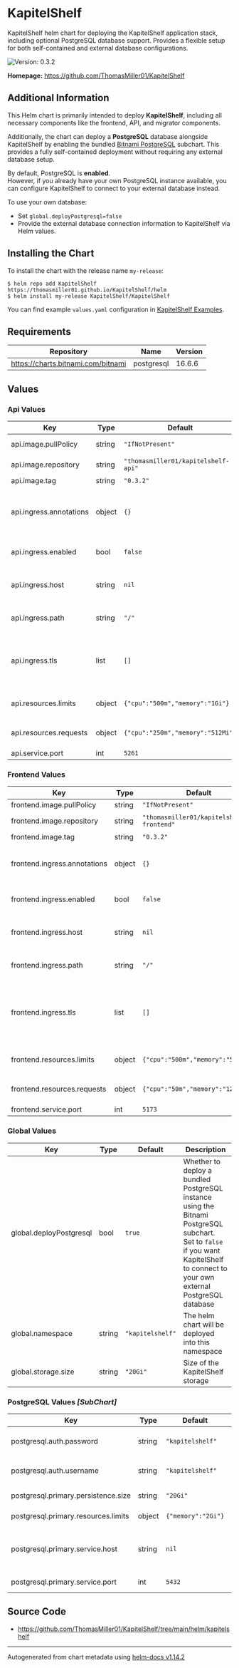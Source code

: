 # KapitelShelf

KapitelShelf helm chart for deploying the KapitelShelf application stack, including optional PostgreSQL database support. Provides a flexible setup for both self-contained and external database configurations.

![Version: 0.3.2](https://img.shields.io/badge/Version-0.3.2-informational?style=flat-square) 

**Homepage:** <https://github.com/ThomasMiller01/KapitelShelf>

## Additional Information

This Helm chart is primarily intended to deploy **KapitelShelf**, including all necessary components like the frontend, API, and migrator components.

Additionally, the chart can deploy a **PostgreSQL** database alongside KapitelShelf by enabling the bundled [Bitnami PostgreSQL](https://artifacthub.io/packages/helm/bitnami/postgresql) subchart. This provides a fully self-contained deployment without requiring any external database setup.

By default, PostgreSQL is **enabled**.  
However, if you already have your own PostgreSQL instance available, you can configure KapitelShelf to connect to your external database instead.

To use your own database:
- Set `global.deployPostgresql=false`
- Provide the external database connection information to KapitelShelf via Helm values.

## Installing the Chart

To install the chart with the release name `my-release`:

```console
$ helm repo add KapitelShelf https://thomasmiller01.github.io/KapitelShelf/helm
$ helm install my-release KapitelShelf/KapitelShelf
```

You can find example `values.yaml` configuration in [KapitelShelf Examples](https://github.com/ThomasMiller01/KapitelShelf/tree/main/examples/helm).

## Requirements

| Repository | Name | Version |
|------------|------|---------|
| https://charts.bitnami.com/bitnami | postgresql | 16.6.6 |

## Values

### Api Values

| Key | Type | Default | Description |
|-----|------|---------|-------------|
| api.image.pullPolicy | string | `"IfNotPresent"` | Docker [imagePullPolicy](https://kubernetes.io/docs/concepts/containers/images/#pre-pulled-images) |
| api.image.repository | string | `"thomasmiller01/kapitelshelf-api"` | Docker image repository |
| api.image.tag | string | `"0.3.2"` | Docker image tag |
| api.ingress.annotations | object | `{}` | Additional annotations<br /> e.g. `cert-manager.io/cluster-issuer: "letsencrypt-prod"` |
| api.ingress.enabled | bool | `false` | Whether to enable an ingress resource for the api |
| api.ingress.host | string | `nil` | Hostname for the api ingress<br /> e.g. `"api.example.com"` |
| api.ingress.path | string | `"/"` | Path under the host to route to the api service |
| api.ingress.tls | list | `[]` | TLS configuration for the Api ingress<br /> e.g.<br /> tls:<br />   - hosts:<br />       - api.example.com<br /> |
| api.resources.limits | object | `{"cpu":"500m","memory":"1Gi"}` | Sets the api container resources limits |
| api.resources.requests | object | `{"cpu":"250m","memory":"512Mi"}` | Sets the api container resources requests |
| api.service.port | int | `5261` | Api port |

### Frontend Values

| Key | Type | Default | Description |
|-----|------|---------|-------------|
| frontend.image.pullPolicy | string | `"IfNotPresent"` | Docker [imagePullPolicy](https://kubernetes.io/docs/concepts/containers/images/#pre-pulled-images) |
| frontend.image.repository | string | `"thomasmiller01/kapitelshelf-frontend"` | Docker image repository |
| frontend.image.tag | string | `"0.3.2"` | Docker image tag |
| frontend.ingress.annotations | object | `{}` | Additional annotations<br /> e.g. `cert-manager.io/cluster-issuer: "letsencrypt-prod"` |
| frontend.ingress.enabled | bool | `false` | Whether to enable an ingress resource for the frontend |
| frontend.ingress.host | string | `nil` | Hostname for the frontend ingress<br /> e.g. `"frontend.example.com"` |
| frontend.ingress.path | string | `"/"` | Path under the host to route to the frontend service |
| frontend.ingress.tls | list | `[]` | TLS configuration for the frontend ingress<br /> e.g.<br /> tls:<br />   - hosts:<br />       - frontend.example.com<br /> |
| frontend.resources.limits | object | `{"cpu":"500m","memory":"512Mi"}` | Sets the frontend container resources limits   |
| frontend.resources.requests | object | `{"cpu":"50m","memory":"128Mi"}` | Sets the frontend container resources requests  |
| frontend.service.port | int | `5173` | Frontend port |

### Global Values

| Key | Type | Default | Description |
|-----|------|---------|-------------|
| global.deployPostgresql | bool | `true` | Whether to deploy a bundled PostgreSQL instance using the Bitnami PostgreSQL subchart.<br /> Set to `false` if you want KapitelShelf to connect to your own external PostgreSQL database |
| global.namespace | string | `"kapitelshelf"` | The helm chart will be deployed into this namespace |
| global.storage.size | string | `"20Gi"` | Size of the KapitelShelf storage |

### PostgreSQL Values _[SubChart]_

| Key | Type | Default | Description |
|-----|------|---------|-------------|
| postgresql.auth.password | string | `"kapitelshelf"` | PostgreSQL database password **(Change this for production!)** |
| postgresql.auth.username | string | `"kapitelshelf"` | PostgreSQL database username **(Change this for production!)** |
| postgresql.primary.persistence.size | string | `"20Gi"` | Size of the PostgreSQL storage |
| postgresql.primary.resources.limits | object | `{"memory":"2Gi"}` | Sets the PostgreSQL container resources limits |
| postgresql.primary.service.host | string | `nil` | Sets the PostgreSQL host, if you're using an external PostgreSQL.<br /> Will be ignored, if `global.deployPostgres=true` |
| postgresql.primary.service.port | int | `5432` | TCP port the PostgreSQL service will listen on |

## Source Code

* <https://github.com/ThomasMiller01/KapitelShelf/tree/main/helm/kapitelshelf>


----------------------------------------------
Autogenerated from chart metadata using [helm-docs v1.14.2](https://github.com/norwoodj/helm-docs/releases/v1.14.2)